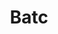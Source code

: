 ﻿---
title: Batc
second_title: Aspose.Cells Cloud Documen
type: docs
url: /tr/batch/
keywords: Batch processing of multiple excel files
description: Aspose.Cells Bulut API, birden çok excel dosyasının toplu olarak işlenmesini destekler. SDK, geliştirme dili türlerini destekler. Android, C#, Go, Java, NodeJS, Perl, PHP, Python, Ruby ve Swift'i içerir
weight: 29
---
